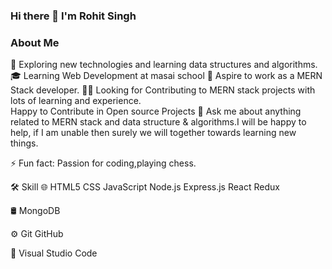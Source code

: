 ### Hi there 👋 I'm Rohit Singh


 ### About Me

🙂   Exploring new technologies and learning data structures and algorithms. 
🎓   Learning Web Development at masai school
💼   Aspire to work as a MERN Stack developer.
👯‍♂️   Looking for Contributing to MERN stack projects with lots of learning and experience.             
      Happy to Contribute in Open source Projects
💬   Ask me about anything related to MERN stack and data structure & algorithms.I will be happy to help, if
      I am unable then surely we will together towards learning new things.

⚡ Fun fact: Passion for coding,playing chess.


🛠  Skill
🌐   HTML5 CSS JavaScript
Node.js Express.js React Redux

🛢   MongoDB

⚙️   Git GitHub

🔧   Visual Studio Code


